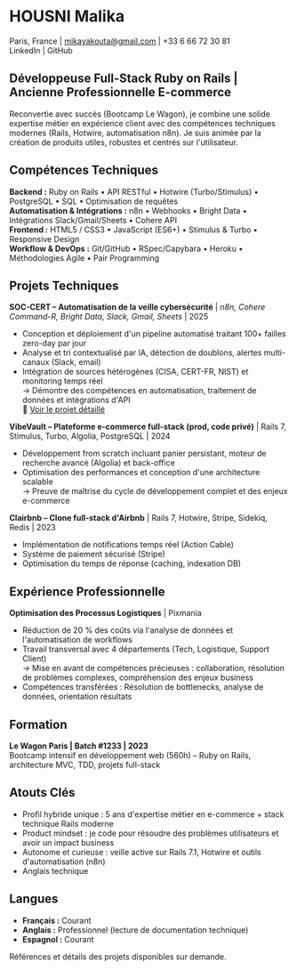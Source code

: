 # HOUSNI Malika

Paris, France | mikayakouta@gmail.com | +33 6 66 72 30 81  
LinkedIn | GitHub

## Développeuse Full-Stack Ruby on Rails | Ancienne Professionnelle E-commerce

Reconvertie avec succès (Bootcamp Le Wagon), je combine une solide expertise métier en expérience client avec des compétences techniques modernes (Rails, Hotwire, automatisation n8n). Je suis animée par la création de produits utiles, robustes et centrés sur l'utilisateur.

## Compétences Techniques

**Backend :** Ruby on Rails • API RESTful • Hotwire (Turbo/Stimulus) • PostgreSQL • SQL • Optimisation de requêtes  
**Automatisation & Intégrations :** n8n • Webhooks • Bright Data • Intégrations Slack/Gmail/Sheets • Cohere API  
**Frontend :** HTML5 / CSS3 • JavaScript (ES6+) • Stimulus & Turbo • Responsive Design  
**Workflow & DevOps :** Git/GitHub • RSpec/Capybara • Heroku • Méthodologies Agile • Pair Programming

## Projets Techniques

**SOC-CERT – Automatisation de la veille cybersécurité** | _n8n, Cohere Command-R, Bright Data, Slack, Gmail, Sheets_ | 2025

- Conception et déploiement d'un pipeline automatisé traitant 100+ failles zero-day par jour
- Analyse et tri contextualisé par IA, détection de doublons, alertes multi-canaux (Slack, email)
- Intégration de sources hétérogènes (CISA, CERT-FR, NIST) et monitoring temps réel  
  → Démontre des compétences en automatisation, traitement de données et intégrations d'API  
  🔗 [Voir le projet détaillé](https://dev.to/joupify/soc-cert-automated-threat-intelligence-system-with-n8n-ai-5722)


**VibeVault – Plateforme e-commerce full-stack (prod, code privé)** | Rails 7, Stimulus, Turbo, Algolia, PostgreSQL | 2024

- Développement from scratch incluant panier persistant, moteur de recherche avancé (Algolia) et back-office
- Optimisation des performances et conception d'une architecture scalable  
  → Preuve de maîtrise du cycle de développement complet et des enjeux e-commerce

**Clairbnb – Clone full-stack d'Airbnb** | Rails 7, Hotwire, Stripe, Sidekiq, Redis | 2023

- Implémentation de notifications temps réel (Action Cable)
- Système de paiement sécurisé (Stripe)
- Optimisation du temps de réponse (caching, indexation DB)

## Expérience Professionnelle

**Optimisation des Processus Logistiques** | Pixmania

- Réduction de 20 % des coûts via l'analyse de données et l'automatisation de workflows
- Travail transversal avec 4 départements (Tech, Logistique, Support Client)  
  → Mise en avant de compétences précieuses : collaboration, résolution de problèmes complexes, compréhension des enjeux business
- Compétences transférées : Résolution de bottlenecks, analyse de données, orientation résultats

## Formation

**Le Wagon Paris | Batch #1233 | 2023**  
Bootcamp intensif en développement web (560h) – Ruby on Rails, architecture MVC, TDD, projets full-stack

## Atouts Clés

- Profil hybride unique : 5 ans d'expertise métier en e-commerce + stack technique Rails moderne
- Product mindset : je code pour résoudre des problèmes utilisateurs et avoir un impact business
- Autonome et curieuse : veille active sur Rails 7.1, Hotwire et outils d'automatisation (n8n)
- Anglais technique

## Langues

- **Français :** Courant
- **Anglais :** Professionnel (lecture de documentation technique)
- **Espagnol :** Courant

Références et détails des projets disponibles sur demande.


